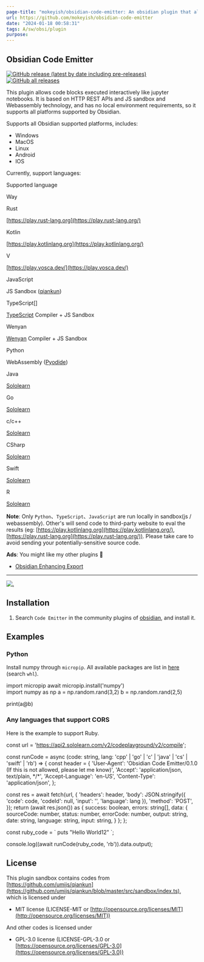 ```yaml
---
page-title: "mokeyish/obsidian-code-emitter: An obsidian plugin that allows code blocks executed interactively in sandbox like jupyter notebooks. Supported language rust、kotlin、python、Javascript、TypeScript etc."
url: https://github.com/mokeyish/obsidian-code-emitter
date: "2024-01-18 00:58:31"
tags: A/sw/obsi/plugin
purpose:
---
```


## Obsidian Code Emitter

[![GitHub release (latest by date including pre-releases)](https://camo.githubusercontent.com/130ced0b898fe1e8121c0023b4536894d8048307728412929328807f57b001e1/68747470733a2f2f696d672e736869656c64732e696f2f6769746875622f762f72656c656173652f6d6f6b65796973682f6f6273696469616e2d636f64652d656d69747465723f646973706c61795f6e616d653d74616726696e636c7564655f70726572656c6561736573)](https://camo.githubusercontent.com/130ced0b898fe1e8121c0023b4536894d8048307728412929328807f57b001e1/68747470733a2f2f696d672e736869656c64732e696f2f6769746875622f762f72656c656173652f6d6f6b65796973682f6f6273696469616e2d636f64652d656d69747465723f646973706c61795f6e616d653d74616726696e636c7564655f70726572656c6561736573) [![GitHub all releases](https://camo.githubusercontent.com/ca768c0787086d17449d97d24281348dedb62baf0076ab604af7a31028e7512b/68747470733a2f2f696d672e736869656c64732e696f2f6769746875622f646f776e6c6f6164732f6d6f6b65796973682f6f6273696469616e2d636f64652d656d69747465722f746f74616c3f7374796c653d666c61742d737175617265)](https://camo.githubusercontent.com/ca768c0787086d17449d97d24281348dedb62baf0076ab604af7a31028e7512b/68747470733a2f2f696d672e736869656c64732e696f2f6769746875622f646f776e6c6f6164732f6d6f6b65796973682f6f6273696469616e2d636f64652d656d69747465722f746f74616c3f7374796c653d666c61742d737175617265)

This plugin allows code blocks executed interactively like jupyter notebooks. It is based on HTTP REST APIs and JS sandbox and Webassembly technology, and has no local environment requirements, so it supports all platforms supported by Obsidian.

Supports all Obsidian supported platforms, includes:

-   Windows
-   MacOS
-   Linux
-   Android
-   IOS

Currently, support languages:

Supported language

Way

Rust

[https://play.rust-lang.org](https://play.rust-lang.org/)

Kotlin

[https://play.kotlinlang.org](https://play.kotlinlang.org/)

V

[https://play.vosca.dev/](https://play.vosca.dev/)

JavaScript

JS Sandbox ([qiankun](https://github.com/umijs/qiankun/blob/master/src/sandbox/index.ts))

TypeScript\[\]

[TypeScript](https://www.typescriptlang.org/) Compiler + JS Sandbox

Wenyan

[Wenyan](https://github.com/wenyan-lang/wenyan) Compiler + JS Sandbox

Python

WebAssembly ([Pyodide](https://github.com/pyodide/pyodide))

Java

[Sololearn](https://www.sololearn.com/)

Go

[Sololearn](https://www.sololearn.com/)

c/c++

[Sololearn](https://www.sololearn.com/)

CSharp

[Sololearn](https://www.sololearn.com/)

Swift

[Sololearn](https://www.sololearn.com/)

R

[Sololearn](https://www.sololearn.com/)

**Note**: Only `Python`、`TypeScript`、`JavaScript` are run locally in sandbox(js / webassembly). Other's will send code to third-party website to eval the results (eg: [https://play.kotlinlang.org](https://play.kotlinlang.org/), [https://play.rust-lang.org](https://play.rust-lang.org/)). Please take care to avoid sending your potentially-sensitive source code.

**Ads**: You might like my other plugins 🤪

-   [Obsidian Enhancing Export](https://github.com/mokeyish/obsidian-enhancing-export)

---

[![.](https://github.com/mokeyish/obsidian-code-emitter/raw/master/screenshots/code-emitter.gif)](https://github.com/mokeyish/obsidian-code-emitter/blob/master/screenshots/code-emitter.gif)[](https://github.com/mokeyish/obsidian-code-emitter/blob/master/screenshots/code-emitter.gif)

## Installation

1.  Search `Code Emitter` in the community plugins of [obsidian](https://obsidian.md/), and install it.

## Examples

### Python

Install numpy through `micropip`. All available packages are list in [here](https://github.com/mokeyish/pyodide-dist/find/master) (search `whl`).

import micropip
await micropip.install('numpy')  
import numpy as np
a \= np.random.rand(3,2)
b \= np.random.rand(2,5)

print(a@b)

### Any languages that support CORS

Here is the example to support Ruby.

const url \= 'https://api2.sololearn.com/v2/codeplayground/v2/compile';

const runCode \= async (code: string, lang: 'cpp' | 'go' | 'c' | 'java' | 'cs' | 'swift' | 'rb') \=> {
  const header \= {
    'User-Agent': 'Obsidian Code Emitter/0.1.0 (If this is not allowed, please let me know)',
    'Accept': 'application/json, text/plain, \*/\*',
    'Accept-Language': 'en-US',
    'Content-Type': 'application/json',
  };
		
  const res \= await fetch(url, {
    'headers': header,
    'body': JSON.stringify({
      'code': code,
      'codeId': null,
      'input': '',
      'language': lang
    }),
    'method': 'POST',
  });
  return (await res.json()) as {
    success: boolean,
    errors: string\[\],
    data: {
      sourceCode: number,
      status: number,
      errorCode: number,
      output: string,
      date: string,
      language: string,
      input: string,
    }
  };
};

const ruby\_code \= \`
puts "Hello World12"
\`;

console.log((await runCode(ruby\_code, 'rb')).data.output);

## License

This plugin sandbox contains codes from [https://github.com/umijs/qiankun](https://github.com/umijs/qiankun/blob/master/src/sandbox/index.ts), which is licensed under

-   MIT license (LICENSE-MIT or [http://opensource.org/licenses/MIT](http://opensource.org/licenses/MIT))

And other codes is licensed under

-   GPL-3.0 license (LICENSE-GPL-3.0 or [https://opensource.org/licenses/GPL-3.0](https://opensource.org/licenses/GPL-3.0))